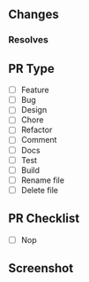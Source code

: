 ## Changes

### Resolves
<!---- Resolves: #(Isuue Number) -->

## PR Type
- [ ] Feature
- [ ] Bug
- [ ] Design
- [ ] Chore 
- [ ] Refactor
- [ ] Comment
- [ ] Docs
- [ ] Test 
- [ ] Build
- [ ] Rename file
- [ ] Delete file

## PR Checklist
- [ ] Nop

## Screenshot
